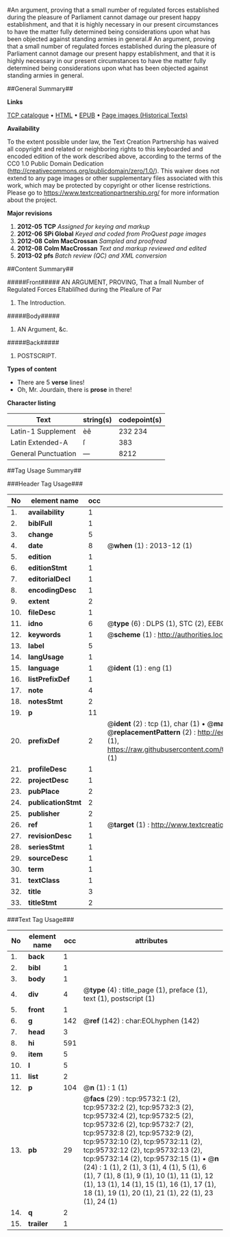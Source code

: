 #An argument, proving that a small number of regulated forces established during the pleasure of Parliament cannot damage our present happy establishment, and that it is highly necessary in our present circumstances to have the matter fully determined being considerations upon what has been objected against standing armies in general.#
An argument, proving that a small number of regulated forces established during the pleasure of Parliament cannot damage our present happy establishment, and that it is highly necessary in our present circumstances to have the matter fully determined being considerations upon what has been objected against standing armies in general.

##General Summary##

**Links**

[TCP catalogue](http://www.ota.ox.ac.uk/tcp/)  • 
[HTML](http://tei.it.ox.ac.uk/tcp/Texts-HTML/free/A25/A25780.html)  • 
[EPUB](http://tei.it.ox.ac.uk/tcp/Texts-EPUB/free/A25/A25780.epub) • 
[Page images (Historical Texts)](https://historicaltexts.jisc.ac.uk/eebo-12934393e)

**Availability**

To the extent possible under law, the Text Creation Partnership has waived all copyright and related or neighboring rights to this keyboarded and encoded edition of the work described above, according to the terms of the CC0 1.0 Public Domain Dedication (http://creativecommons.org/publicdomain/zero/1.0/). This waiver does not extend to any page images or other supplementary files associated with this work, which may be protected by copyright or other license restrictions. Please go to https://www.textcreationpartnership.org/ for more information about the project.

**Major revisions**

1. __2012-05__ __TCP__ *Assigned for keying and markup*
1. __2012-06__ __SPi Global__ *Keyed and coded from ProQuest page images*
1. __2012-08__ __Colm MacCrossan__ *Sampled and proofread*
1. __2012-08__ __Colm MacCrossan__ *Text and markup reviewed and edited*
1. __2013-02__ __pfs__ *Batch review (QC) and XML conversion*

##Content Summary##

#####Front#####
AN ARGUMENT, PROVING, That a ſmall Number of Regulated Forces Eſtabliſhed during the Pleaſure of Par
1. The Introduction.

#####Body#####

1. AN Argument, &c.

#####Back#####

1. POSTSCRIPT.

**Types of content**

  * There are 5 **verse** lines!
  * Oh, Mr. Jourdain, there is **prose** in there!

**Character listing**


|Text|string(s)|codepoint(s)|
|---|---|---|
|Latin-1 Supplement|èê|232 234|
|Latin Extended-A|ſ|383|
|General Punctuation|—|8212|

##Tag Usage Summary##

###Header Tag Usage###

|No|element name|occ|attributes|
|---|---|---|---|
|1.|__availability__|1||
|2.|__biblFull__|1||
|3.|__change__|5||
|4.|__date__|8| @__when__ (1) : 2013-12 (1)|
|5.|__edition__|1||
|6.|__editionStmt__|1||
|7.|__editorialDecl__|1||
|8.|__encodingDesc__|1||
|9.|__extent__|2||
|10.|__fileDesc__|1||
|11.|__idno__|6| @__type__ (6) : DLPS (1), STC (2), EEBO-CITATION (1), OCLC (1), VID (1)|
|12.|__keywords__|1| @__scheme__ (1) : http://authorities.loc.gov/ (1)|
|13.|__label__|5||
|14.|__langUsage__|1||
|15.|__language__|1| @__ident__ (1) : eng (1)|
|16.|__listPrefixDef__|1||
|17.|__note__|4||
|18.|__notesStmt__|2||
|19.|__p__|11||
|20.|__prefixDef__|2| @__ident__ (2) : tcp (1), char (1)  •  @__matchPattern__ (2) : ([0-9\-]+):([0-9IVX]+) (1), (.+) (1)  •  @__replacementPattern__ (2) : http://eebo.chadwyck.com/downloadtiff?vid=$1&page=$2 (1), https://raw.githubusercontent.com/textcreationpartnership/Texts/master/tcpchars.xml#$1 (1)|
|21.|__profileDesc__|1||
|22.|__projectDesc__|1||
|23.|__pubPlace__|2||
|24.|__publicationStmt__|2||
|25.|__publisher__|2||
|26.|__ref__|1| @__target__ (1) : http://www.textcreationpartnership.org/docs/. (1)|
|27.|__revisionDesc__|1||
|28.|__seriesStmt__|1||
|29.|__sourceDesc__|1||
|30.|__term__|1||
|31.|__textClass__|1||
|32.|__title__|3||
|33.|__titleStmt__|2||


###Text Tag Usage###

|No|element name|occ|attributes|
|---|---|---|---|
|1.|__back__|1||
|2.|__bibl__|1||
|3.|__body__|1||
|4.|__div__|4| @__type__ (4) : title_page (1), preface (1), text (1), postscript (1)|
|5.|__front__|1||
|6.|__g__|142| @__ref__ (142) : char:EOLhyphen (142)|
|7.|__head__|3||
|8.|__hi__|591||
|9.|__item__|5||
|10.|__l__|5||
|11.|__list__|2||
|12.|__p__|104| @__n__ (1) : 1 (1)|
|13.|__pb__|29| @__facs__ (29) : tcp:95732:1 (2), tcp:95732:2 (2), tcp:95732:3 (2), tcp:95732:4 (2), tcp:95732:5 (2), tcp:95732:6 (2), tcp:95732:7 (2), tcp:95732:8 (2), tcp:95732:9 (2), tcp:95732:10 (2), tcp:95732:11 (2), tcp:95732:12 (2), tcp:95732:13 (2), tcp:95732:14 (2), tcp:95732:15 (1)  •  @__n__ (24) : 1 (1), 2 (1), 3 (1), 4 (1), 5 (1), 6 (1), 7 (1), 8 (1), 9 (1), 10 (1), 11 (1), 12 (1), 13 (1), 14 (1), 15 (1), 16 (1), 17 (1), 18 (1), 19 (1), 20 (1), 21 (1), 22 (1), 23 (1), 24 (1)|
|14.|__q__|2||
|15.|__trailer__|1||
